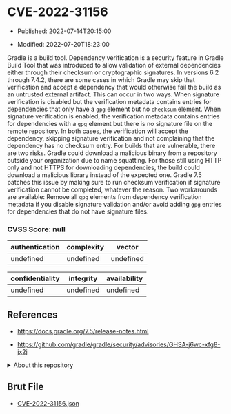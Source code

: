 # CVE-2022-31156

- Published: 2022-07-14T20:15:00

- Modified: 2022-07-20T18:23:00

Gradle is a build tool. Dependency verification is a security feature in Gradle Build Tool that was introduced to allow validation of external dependencies either through their checksum or cryptographic signatures. In versions 6.2 through 7.4.2, there are some cases in which Gradle may skip that verification and accept a dependency that would otherwise fail the build as an untrusted external artifact. This can occur in two ways. When signature verification is disabled but the verification metadata contains entries for dependencies that only have a `gpg` element but no `checksum` element. When signature verification is enabled, the verification metadata contains entries for dependencies with a `gpg` element but there is no signature file on the remote repository. In both cases, the verification will accept the dependency, skipping signature verification and not complaining that the dependency has no checksum entry. For builds that are vulnerable, there are two risks. Gradle could download a malicious binary from a repository outside your organization due to name squatting. For those still using HTTP only and not HTTPS for downloading dependencies, the build could download a malicious library instead of the expected one. Gradle 7.5 patches this issue by making sure to run checksum verification if signature verification cannot be completed, whatever the reason. Two workarounds are available: Remove all `gpg` elements from dependency verification metadata if you disable signature validation and/or avoid adding `gpg` entries for dependencies that do not have signature files.

### CVSS Score: **null**

| authentication | complexity | vector |
| --- | --- | --- |
| undefined | undefined | undefined |

| confidentiality | integrity | availability |
| --- | --- | --- |
| undefined | undefined | undefined |

## References

* https://docs.gradle.org/7.5/release-notes.html

* https://github.com/gradle/gradle/security/advisories/GHSA-j6wc-xfg8-jx2j

<details>
<summary>About this repository</summary> 

  This repository is part of the project [Live Hack CVE](https://github.com/Live-Hack-CVE). Main website can be found [www.live-hack.org](https://www.live-hack.org) 
  
  Made by [Sn0wAlice](https://github.com/Sn0wAlice) for the people that care about security and need to have a feed of the latest CVEs. Hope you enjoy it, don't forget to star the repo and follow me on [Twitter](https://twitter.com/Sn0wAlice) and [Github](https://github.com/Sn0wAlice). And that is my [personnal website](https://www.alice-snow.me/)

  - [Home Page](https://github.com/Live-Hack-CVE)
  - [Framework](https://github.com/Live-Hack-CVE/cve-framework)
  - [CVE database](https://github.com/Live-Hack-CVE/full_database)
  - [Changelog](https://github.com/Live-Hack-CVE/Changelog)
</details>

## Brut File

* [CVE-2022-31156.json](https://raw.githubusercontent.com/Live-Hack-CVE/full_database/main/cves/2022/CVE-2022-31156.json)

